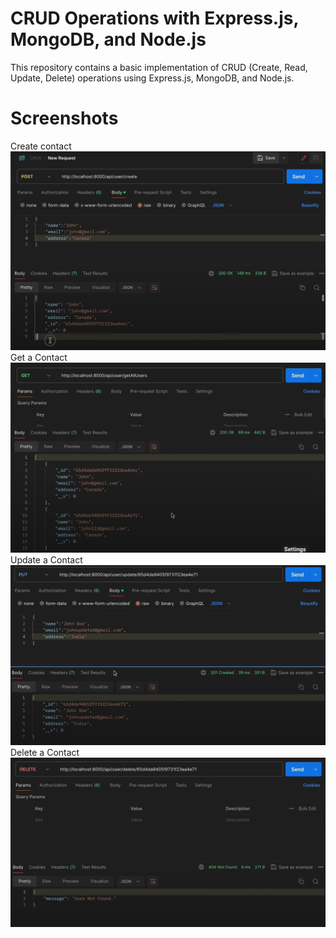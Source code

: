 # CRUD Operations with Express.js, MongoDB, and Node.js

This repository contains a basic implementation of CRUD (Create, Read, Update, Delete) operations using Express.js, MongoDB, and Node.js.

# Screenshots

Create contact
![images/Screenshot 2024-07-31 234358.png](https://github.com/sayan54/CRUD-application/blob/main/images/Screenshot%202024-07-31%20234358.png)
Get a Contact
![images/Screenshot 2024-07-31 234458.png](https://github.com/sayan54/CRUD-application/blob/main/images/Screenshot%202024-07-31%20234458.png)
Update a Contact
![images/Screenshot 2024-07-31 234906.png](https://github.com/sayan54/CRUD-application/blob/main/images/Screenshot%202024-07-31%20234906.png)
Delete a Contact
![images/Screenshot 2024-07-31 235110.png](https://github.com/sayan54/CRUD-application/blob/main/images/Screenshot%202024-07-31%20235110.png)
